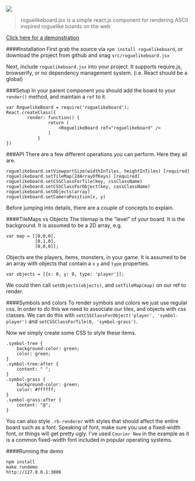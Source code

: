 [<img src="prettymuchbryce.s3.amazonaws.com/roguelikeboardlogo.png">](http://bryce.is/building/roguelikeboard)

>roguelikeboard.jsx is a simple react.js component for rendering ASCII inspired roguelike boards on the web

[Click here for a demonstration](http://bryce.is/building/roguelikeboard)

####Installation
First grab the source via `npm install roguelikeboard`, or download the project from github and snag `src/roguelikeboard.jsx`

Next, include `roguelikeboard.jsx` into your project. It supports require.js, browserify, or no dependency management system. (i.e. React should be a global)

###Setup
In your parent component you should add the board to your `render()` method, and maintain a `ref` to it.
```
var RoguelikeBoard = require('roguelikeboard');
React.createClass({
        render: function() {
                return (
                    <RoguelikeBoard ref="roguelikeboard" />
                )
            }
})
```
###API
There are a few different operations you can perform. Here they all are.
```
roguelikeboard.setViewportSize(widthInTiles, heightInTiles) [required]
roguelikeboard.setTileMap(2dArrayOfKeys) [required]
roguelikeboard.setCSSClassForTile(key, cssClassName)
roguelikeboard.setCSSClassForObject(key, cassClassName)
roguelikeboard.setObjects(array)
roguelikeboard.setCameraPosition(x, y)
```

Before jumping into details, there are a couple of concepts to explain.

####TileMaps vs Objects
The tilemap is the "level" of your board. It is the background. It is assumed to be a 2D array, e.g.
```
var map = [[0,0,0],
           [0,1,0],
           [0,0,0]];
```
Objects are the players, items, monsters, in your game. It is assumed to be an array with objects that contain a `x` `y` and `type` properties.
```
var objects = [{x: 0, y: 0, type: 'player'}];
```
We could then call `setObjects(objects)`, and `setTileMap(map)` on our ref to render.

####Symbols and colors
To render symbols and colors we just use regular css. In order to do this we need to associate our tiles, and objects with css classes. We can do this with `setCSSClassForObject('player', 'symbol-player')` and `setCSSClassForTile(0, 'symbol-grass')`.

Now we simply create some CSS to style these items.

```
.symbol-tree {
    background-color: green;
    color: green;
}
.symbol-tree:after {
    content: " ";
}
.symbol-grass {
    background-color: green;
    color: #ffffff;
}
.symbol-grass:after {
    content: "@";
}
```

You can also style `.rb-renderer` with styles that should affect the entire board such as a font. Speaking of font, make sure you use a fixed-width font, or things will get pretty ugly. I've used `Courier New` in the example as it is a common fixed-width font included in popular operating systems.

####Running the demo
```
npm install
make rundemo
http://127.0.0.1:3006
```
